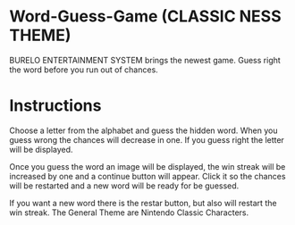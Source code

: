 # Word-Guess-Game (CLASSIC NESS THEME)

BURELO ENTERTAINMENT SYSTEM brings the newest game. Guess right the word before you run out of chances.

# Instructions
Choose a letter from the alphabet and guess the hidden word. When you guess wrong the chances will decrease in one. If you guess right the letter will be displayed.

Once you guess the word an image will be displayed, the win streak will be increased by one and a continue button will appear. Click it so the chances will be restarted and a new word will be ready for be guessed. 

If you want a new word there is the restar button, but also will restart the win streak. The General Theme are Nintendo Classic Characters. 

